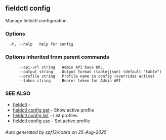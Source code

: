 ## fieldctl config

Manage fieldctl configuration

### Options

```
  -h, --help   help for config
```

### Options inherited from parent commands

```
      --api-url string   Admin API base URL
      --output string    Output format (table|json) (default "table")
      --profile string   Profile name in config (overrides active)
      --token string     Bearer token for Admin API
```

### SEE ALSO

* [fieldctl](fieldctl.md)	 - 
* [fieldctl config get](fieldctl_config_get.md)	 - Show active profile
* [fieldctl config list](fieldctl_config_list.md)	 - List profiles
* [fieldctl config use](fieldctl_config_use.md)	 - Set active profile

###### Auto generated by spf13/cobra on 25-Aug-2025
